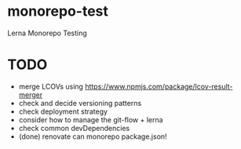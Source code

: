 # monorepo-test
Lerna Monorepo Testing

# TODO

- merge LCOVs using https://www.npmjs.com/package/lcov-result-merger
- check and decide versioning patterns
- check deployment strategy
- consider how to manage the git-flow + lerna
- check common devDependencies
- (done) renovate can monorepo package.json!